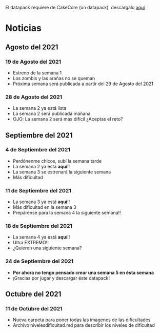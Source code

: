 ﻿El datapack requiere de CakeCore (un datapack), descárgalo [aquí](https://github.com/tacozyt/CakeCore/releases/latest)

# Noticias

## Agosto del 2021

### **19 de Agosto del 2021**
 - Estreno de la semana 1
 - Los zombis y las arañas no se queman
 - Próxima semana será publicada a partir del 29 de Agosto del 2021
 
 ### **28 de Agosto del 2021**
 - La semana 2 ya está lista
 - La semana 2 será publicada mañana
 - OJO: La semana 2 será más difícil ¿Aceptas el reto?

## Septiembre del 2021

### **4 de Septiembre del 2021**
 - Perdónenme chicos, subí la semana tarde
 - La semana 2 ya está **aquí**!!
 - La semana 3 se estrenará la siguiente semana
 - Más dificultad

### **11 de Septiembre del 2021**
 - La semana 3 ya está **aquí**!!
 - Más dificultad en la semana 3
 - Prepárense para la semana 4 la siguiente semana!!

### **18 de Septiembre del 2021**
 - La semana 4 ya está **aquí**!!
 - Ultra EXTREMO!!
 - ¿Quieren una siguiente semana?
 
 ### **24 de Septiembre del 2021**
 - **Por ahora no tengo pensado crear una semana 5 en ésta semana**
 - ¡Gracias por jugar y descargar éste datapack!

## Octubre del 2021

 ### **11 de Octubre del 2021**
  - Nueva carpeta para poner todas las imagenes de las dificultades
  - Archivo nivelesdificultad.md para describir los niveles de dificultad